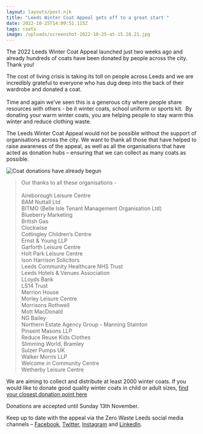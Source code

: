 ```yaml
---
layout: layouts/post.njk
title: "Leeds Winter Coat Appeal gets off to a great start "
date: 2022-10-25T14:09:51.115Z
tags: coats
image: /uploads/screenshot-2022-10-25-at-15.18.21.jpg
---
```

The 2022 Leeds Winter Coat Appeal launched just two weeks ago and already hundreds of coats have been donated by people across the city. Thank you! 

The cost of living crisis is taking its toll on people across Leeds and we are incredibly grateful to everyone who has dug deep into the back of their wardrobe and donated a coat. \
\
Time and again we’ve seen this is a generous city where people share resources with others - be it winter coats, school uniform or sports kit.  By donating your warm winter coats, you are helping people to stay warm this winter and reduce clothing waste.  

The Leeds Winter Coat Appeal would not be possible without the support of organisations across the city. We want to thank all those that have helped to raise awareness of the appeal, as well as all the organisations that have acted as donation hubs – ensuring that we can collect as many coats as possible. 

![Coat donations have already begun](/uploads/screenshot-2022-10-25-at-15.16.09.jpg "Coat donations have already begun")

> Our thanks to all these organisations - \
> \
> Aireborough Leisure Centre\
> BAM Nuttall Ltd\
> BITMO (Belle Isle Tenant Management Organisation Ltd)\
> Blueberry Marketing\
> British Gas\
> Clockwise\
> Cottingley Children’s Centre\
> Ernst & Young LLP\
> Garforth Leisure Centre\
> Holt Park Leisure Centre\
> Ison Harrison Solicitors\
> Leeds Community Healthcare NHS Trust\
> Leeds Hotels & Venues Association\
> LLoyds Bank\
> LS14 Trust\
> Merrion House\
> Morley Leisure Centre\
> Morrisons Rothwell\
> Mott MacDonald\
> NG Bailey\
> Northern Estate Agency Group - Manning Stainton\
> Pinsent Masons LLP\
> Reduce Reuse Kids Clothes\
> Slimming World, Bramley\
> Sulzer Pumps UK\
> Walker Morris LLP\
> Welcome in Community Centre\
> Wetherby Leisure Centre

We are aiming to collect and distribute at least 2000 winter coats. If you would like to donate good quality winter coats in child or adult sizes, [find your closest donation point here](https://www.zerowasteleeds.org.uk/projects/leeds-winter-coat-appeal/#map) 

Donations are accepted until Sunday 13th November.

Keep up to date with the appeal via the Zero Waste Leeds social media channels – [Facebook](https://www.facebook.com/zerowasteleeds), [Twitter](https://twitter.com/zerowasteleeds), [Instagram](https://www.instagram.com/zerowasteleeds/) and [LinkedIn](https://www.linkedin.com/company/zero-waste-leeds).